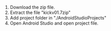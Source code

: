1. Download the zip file.
2. Extract the file "kickv01.7zip"
3. Add project folder in "./AndroidStudioProjects" 
4. Open Android Studio and open project file.

